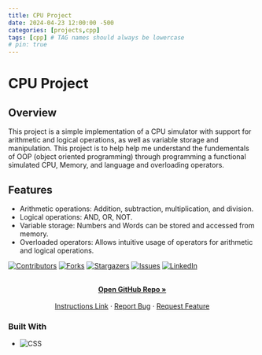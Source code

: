 ```yaml
---
title: CPU Project
date: 2024-04-23 12:00:00 -500
categories: [projects,cpp]
tags: [cpp] # TAG names should always be lowercase
# pin: true
---
```


# CPU Project

## Overview
This project is a simple implementation of a CPU simulator with support for arithmetic and logical operations, as well as variable storage and manipulation. This project is to help help me understand the fundementals of OOP (object oriented programming) through programming a functional simulated CPU, Memory, and language and overloading operators. 

## Features

- Arithmetic operations: Addition, subtraction, multiplication, and division.
- Logical operations: AND, OR, NOT.
- Variable storage: Numbers and Words can be stored and accessed from memory.
- Overloaded operators: Allows intuitive usage of operators for arithmetic and logical operations.

[![Contributors][contributors-shield]][contributors-url]
[![Forks][forks-shield]][forks-url]
[![Stargazers][stars-shield]][stars-url]
[![Issues][issues-shield]][issues-url]
[![LinkedIn][linkedin-shield]][linkedin-url]

<!-- PROJECT LOGO -->

  <p align="center">
    <br />
    <a href="https://github.com/ajeddin/CPUProject"><strong>Open GitHub Repo »</strong></a>
    <br />
    <br />
    <a href="https://github.com/ajeddin/CPUProject/blob/main/instructions.md">Instructions Link</a>
    ·
    <a href="https://github.com/ajeddin/CPUProject/issues">Report Bug</a>
    ·
    <a href="https://github.com/ajeddin/CPUProject/issues">Request Feature</a>
  </p>

### Built With

- ![CSS][swift]




<!-- MARKDOWN LINKS & IMAGES -->
<!-- https://www.markdownguide.org/basic-syntax/#reference-style-links -->

[contributors-shield]: https://img.shields.io/github/contributors/ajeddin/CPUProject.svg?style=for-the-badge
[contributors-url]: https://github.com/ajeddin/CPUProject/graphs/contributors
[forks-shield]: https://img.shields.io/github/forks/ajeddin/CPUProject.svg?style=for-the-badge
[forks-url]: https://github.com/ajeddin/CPUProject/network/members
[stars-shield]: https://img.shields.io/github/stars/ajeddin/CPUProject.svg?style=for-the-badge
[stars-url]: https://github.com/ajeddin/CPUProject/stargazers
[issues-shield]: https://img.shields.io/github/issues/ajeddin/CPUProject.svg?style=for-the-badge
[issues-url]: https://github.com/ajeddin/CPUProject/issues
[license-shield]: https://img.shields.io/github/license/ajeddin/CPUProject.svg?style=for-the-badge
[license-url]: https://github.com/ajeddin/CPUProject/blob/master/LICENSE.txt
[linkedin-shield]: https://img.shields.io/badge/-LinkedIn-black.svg?style=for-the-badge&logo=linkedin&colorB=555
[linkedin-url]: https://linkedin.com/in/ajedev
[product-screenshot]: images/screenshot.png
[next.js]: https://img.shields.io/badge/next.js-000000?style=for-the-badge&logo=nextdotjs&logoColor=white
[next-url]: https://nextjs.org/
[react.js]: https://img.shields.io/badge/React-20232A?style=for-the-badge&logo=react&logoColor=61DAFB
[react-url]: https://reactjs.org/
[vue.js]: https://img.shields.io/badge/Vue.js-35495E?style=for-the-badge&logo=vuedotjs&logoColor=4FC08D
[vue-url]: https://vuejs.org/
[angular.io]: https://img.shields.io/badge/Angular-DD0031?style=for-the-badge&logo=angular&logoColor=white
[angular-url]: https://angular.io/
[svelte.dev]: https://img.shields.io/badge/Svelte-4A4A55?style=for-the-badge&logo=svelte&logoColor=FF3E00
[svelte-url]: https://svelte.dev/
[laravel.com]: https://img.shields.io/badge/Laravel-FF2D20?style=for-the-badge&logo=laravel&logoColor=white
[laravel-url]: https://laravel.com
[bootstrap.com]: https://img.shields.io/badge/Bootstrap-563D7C?style=for-the-badge&logo=bootstrap&logoColor=white
[bootstrap-url]: https://getbootstrap.com
[jquery.com]: https://img.shields.io/badge/jQuery-0769AD?style=for-the-badge&logo=jquery&logoColor=white
[jquery-url]: https://jquery.com
[javascript]: https://img.shields.io/badge/javascript-%23323330.svg?style=for-the-badge&logo=javascript&logoColor=%23F7DF1E
[java]: https://img.shields.io/badge/java-%23ED8B00.svg?style=for-the-badge&logo=java&logoColor=white
[nodejs]: https://img.shields.io/badge/node.js-6DA55F?style=for-the-badge&logo=node.js&logoColor=white
[postgres]: https://img.shields.io/badge/postgres-%23316192.svg?style=for-the-badge&logo=postgresql&logoColor=white
[Swift]: https://img.shields.io/badge/-C++-blue?logo=cplusplus
[html5]: https://img.shields.io/badge/html5-%23E34F26.svg?style=for-the-badge&logo=html5&logoColor=white
